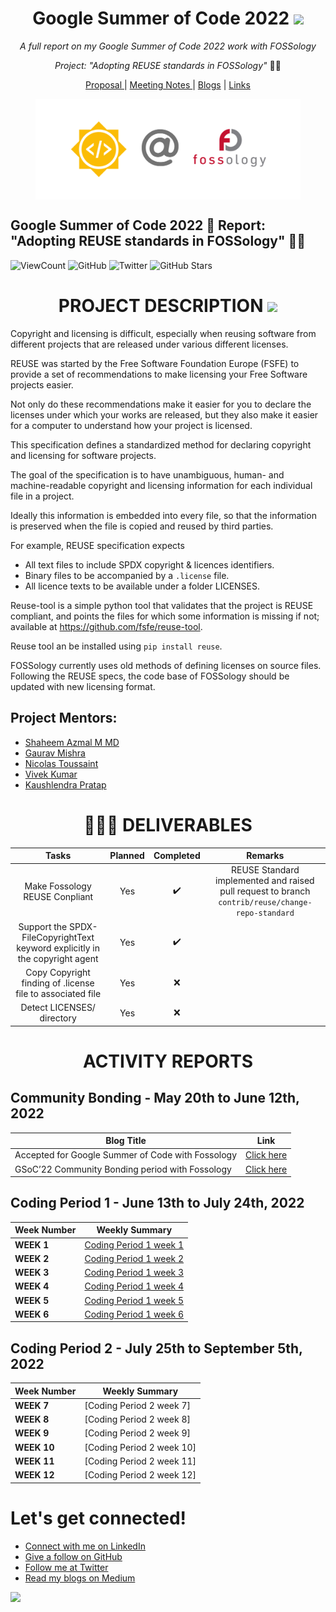 <h1 align="center">Google Summer of Code 2022 <img src="https://media2.giphy.com/media/KB8MHRUq55wjXVwWyl/source.gif" width="50"></h1>
<p align="center"><i>A full report on my Google Summer of Code 2022 work with FOSSology</i></p>
<p align="center"><i>Project: "Adopting REUSE standards in FOSSology" </i>  👨‍💻</p>

<p align="center">
  <a href="https://docs.google.com/document/d/1wqwygalrCRcDtv4bpXvVpuYW98X3FLacsAtgNEOdNdM/edit?usp=sharing"> Proposal </a>|
  <a href="meeting notes"> Meeting Notes </a>|
  <a href="https://medium.com/@rohit.pandey4900">Blogs</a> |
  <a href="#additional-info"> Links</a>
</p>

<figure>
  <img src="resources/Fossology.png" align="center">
</figure>

## Google Summer of Code 2022 🚩 Report: "Adopting REUSE standards in FOSSology" 👨‍💻

![ViewCount](https://views.whatilearened.today/views/github/rohitpandey49/GSoC22-Fossology-REUSE.svg)
![GitHub](https://img.shields.io/github/followers/rohitpandey49?style=social)
![Twitter](https://img.shields.io/twitter/follow/ipandeyrohit?style=social)
![GitHub Stars](https://img.shields.io/github/stars/rohitpandey49/GSoC22-Fossology-REUSE?style=social)

<h1 align="center">PROJECT DESCRIPTION  <img src="https://media.giphy.com/media/dxn6fRlTIShoeBr69N/giphy.gif" width="30"></h1>

Copyright and licensing is difficult, especially when reusing software from different projects that are released under various different licenses.

REUSE was started by the Free Software Foundation Europe (FSFE) to provide a set of recommendations to make licensing your Free Software projects easier. 

Not only do these recommendations make it easier for you to declare the licenses under which your works are released, but they also make it easier for a computer to understand how your project is licensed.

This specification defines a standardized method for declaring copyright and licensing for software projects.

The goal of the specification is to have unambiguous, human- and machine-readable copyright and licensing information for each individual file in a project.

Ideally this information is embedded into every file, so that the information is preserved when the file is copied and reused by third parties.

For example, REUSE specification expects

- All text files to include SPDX copyright & licences identifiers.
- Binary files to be accompanied by a `.license` file.
- All licence texts to be available under a folder LICENSES.

Reuse-tool is a simple python tool that validates that the project is REUSE compliant, and points the files for which some information is missing if not; available at https://github.com/fsfe/reuse-tool. 

Reuse tool an be installed using `pip install reuse`.

FOSSology currently uses old methods of defining licenses on source files. Following the REUSE specs, the code base of FOSSology should be updated with new licensing format.

## Project Mentors:
  * [Shaheem Azmal M MD](https://github.com/shaheemazmalmmd)
  * [Gaurav Mishra](https://github.com/GMishx)
  * [Nicolas Toussaint](https://github.com/NicolasToussaint)
  * [Vivek Kumar](https://github.com/viv9k)
  * [Kaushlendra Pratap](https://github.com/Kaushl2208)

<h1 align="center">👨🏻‍🏫 DELIVERABLES</h1>

| Tasks   | Planned | Completed     | Remarks    |
| :---:       |    :----:   |    :---:      |    :---:      |
| Make Fossology REUSE Conpliant     | Yes       | :heavy_check_mark: | REUSE Standard implemented and raised pull request to branch `contrib/reuse/change-repo-standard` |
| Support the SPDX-FileCopyrightText keyword explicitly in the copyright agent   | Yes        | :heavy_check_mark:  |  |
| Copy Copyright finding of .license file to associated file| Yes | :x: |  |
| Detect LICENSES/ directory | Yes | :x: |    |

<h1 align="center">ACTIVITY REPORTS</h1>

## Community Bonding - May 20th to June 12th, 2022
| Blog Title | Link |
| ---   | ---| 
Accepted for Google Summer of Code with Fossology|[Click here](https://medium.com/@rohit-pandey/accepted-for-gsoc22-with-fossology-eddebf25f8ee)
GSoC’22 Community Bonding period with Fossology|[Click here](https://medium.com/@rohit-pandey/gsoc22-community-bonding-period-with-fossology-babbeb7025b8)

## Coding Period 1 - June 13th to July 24th, 2022
| Week Number | Weekly Summary|
| --- | ---|
**WEEK 1** |[Coding Period 1 week 1](/meeting%20notes/Week1.md)
**WEEK 2** |[Coding Period 1 week 2](/meeting%20notes/Week2.md)
**WEEK 3** |[Coding Period 1 week 3](/meeting%20notes/Week3.md)
**WEEK 4** | [Coding Period 1 week 4](/meeting%20notes/Week4.md)
**WEEK 5** | [Coding Period 1 week 5](/meeting%20notes/Week5.md)
**WEEK 6** | [Coding Period 1 week 6](/meeting%20notes/Week6.md)

## Coding Period 2 - July 25th to September 5th, 2022
| Week Number | Weekly Summary|
| --- | ---|
**WEEK 7** |[Coding Period 2 week 7]
**WEEK 8** |[Coding Period 2 week 8]
**WEEK 9** |[Coding Period 2 week 9]
**WEEK 10** | [Coding Period 2 week 10]
**WEEK 11** | [Coding Period 2 week 11]
**WEEK 12** | [Coding Period 2 week 12]


# Let's get connected!
- [Connect with me on LinkedIn](https://www.linkedin.com/in/ipandeyrohit)
- [Give a follow on GitHub](https://github.com/rohitpandey49)
- [Follow me at Twitter](https://twitter.com/ipandeyrohit)
- [Read my blogs on Medium](https://medium.com/@rohit.pandey4900)

[![](https://img.shields.io/badge/Made%20With%20❤️%20By-Rohit-red)](https://github.com/rohitpandey49)